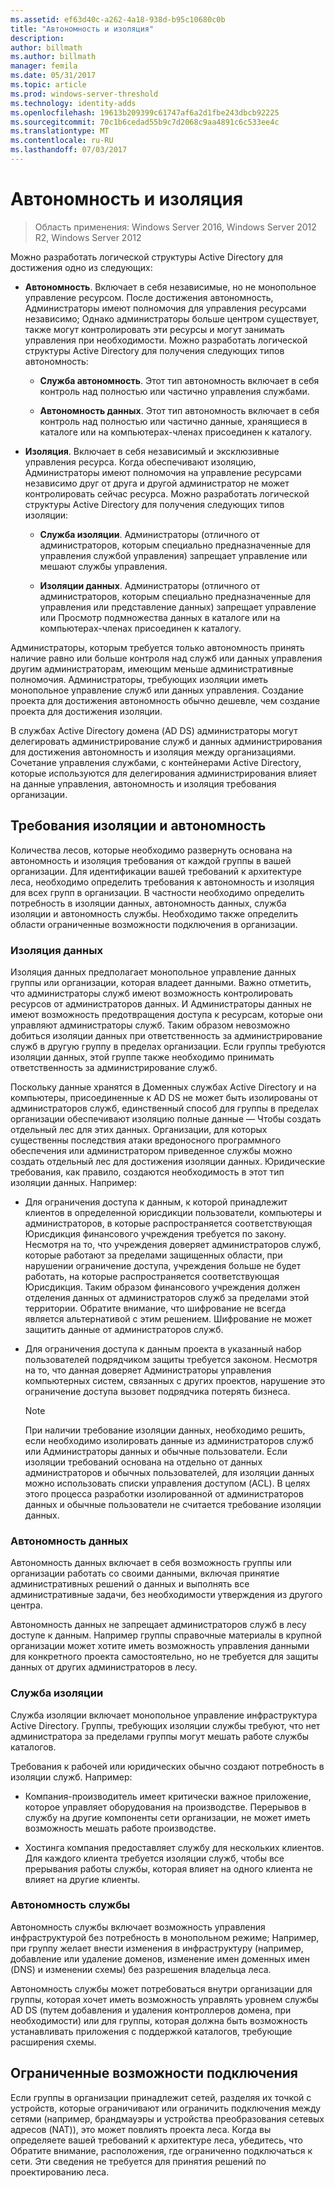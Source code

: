 ```yaml
---
ms.assetid: ef63d40c-a262-4a18-938d-b95c10680c0b
title: "Автономность и изоляция"
description: 
author: billmath
ms.author: billmath
manager: femila
ms.date: 05/31/2017
ms.topic: article
ms.prod: windows-server-threshold
ms.technology: identity-adds
ms.openlocfilehash: 19613b209399c61747af6a2d1fbe243dbcb92225
ms.sourcegitcommit: 70c1b6cedad55b9c7d2068c9aa4891c6c533ee4c
ms.translationtype: MT
ms.contentlocale: ru-RU
ms.lasthandoff: 07/03/2017
---
```

# <a name="autonomy-vs-isolation"></a>Автономность и изоляция

>Область применения: Windows Server 2016, Windows Server 2012 R2, Windows Server 2012

Можно разработать логической структуры Active Directory для достижения одно из следующих:  
  
-   **Автономность**. Включает в себя независимые, но не монопольное управление ресурсом. После достижения автономность, Администраторы имеют полномочия для управления ресурсами независимо; Однако администраторы больше центром существует, также могут контролировать эти ресурсы и могут занимать управления при необходимости. Можно разработать логической структуры Active Directory для получения следующих типов автономность:  
  
    -   **Служба автономность**. Этот тип автономность включает в себя контроль над полностью или частично управления службами.  
  
    -   **Автономность данных**. Этот тип автономность включает в себя контроль над полностью или частично данные, хранящиеся в каталоге или на компьютерах-членах присоединен к каталогу.  
  
-   **Изоляция**. Включает в себя независимый и эксклюзивные управления ресурса. Когда обеспечивают изоляцию, Администраторы имеют полномочия на управление ресурсами независимо друг от друга и другой администратор не может контролировать сейчас ресурса. Можно разработать логической структуры Active Directory для получения следующих типов изоляции:  
  
    -   **Служба изоляции**. Администраторы (отличного от администраторов, которым специально предназначенные для управления службой управления) запрещает управление или мешают службы управления.  
  
    -   **Изоляции данных**. Администраторы (отличного от администраторов, которым специально предназначенные для управления или представление данных) запрещает управление или Просмотр подмножества данных в каталоге или на компьютерах-членах присоединен к каталогу.  
  
Администраторы, которым требуется только автономность принять наличие равно или больше контроля над служб или данных управления другим администраторам, имеющим меньше административные полномочия. Администраторы, требующих изоляции иметь монопольное управление служб или данных управления. Создание проекта для достижения автономность обычно дешевле, чем создание проекта для достижения изоляции.  
  
В службах Active Directory домена (AD DS) администраторы могут делегировать администрирование служб и данных администрирования для достижения автономность и изоляция между организациями. Сочетание управления службами, с контейнерами Active Directory, которые используются для делегирования администрирования влияет на данные управления, автономность и изоляция требования организации.  
  
## <a name="isolation-and-autonomy-requirements"></a>Требования изоляции и автономность  
Количества лесов, которые необходимо развернуть основана на автономность и изоляция требования от каждой группы в вашей организации. Для идентификации вашей требований к архитектуре леса, необходимо определить требования к автономность и изоляция для всех групп в организации. В частности необходимо определить потребность в изоляции данных, автономность данных, служба изоляции и автономность службы. Необходимо также определить области ограниченные возможности подключения в организации.  
  
### <a name="data-isolation"></a>Изоляция данных  
Изоляция данных предполагает монопольное управление данных группы или организации, которая владеет данными. Важно отметить, что администраторы служб имеют возможность контролировать ресурсов от администраторов данных. И Администраторы данных не имеют возможность предотвращения доступа к ресурсам, которые они управляют администраторы служб. Таким образом невозможно добиться изоляции данных при ответственность за администрирование служб в другую группу в пределах организации. Если группы требуются изоляции данных, этой группе также необходимо принимать ответственность за администрирование служб.  
  
Поскольку данные хранятся в Доменных службах Active Directory и на компьютеры, присоединенные к AD DS не может быть изолированы от администраторов служб, единственный способ для группы в пределах организации обеспечивают изоляцию полные данные — Чтобы создать отдельный лес для этих данных. Организации, для которых существенны последствия атаки вредоносного программного обеспечения или администратором приведенное службы можно создать отдельный лес для достижения изоляции данных. Юридические требования, как правило, создаются необходимость в этот тип изоляции данных. Например:  
  
-   Для ограничения доступа к данным, к которой принадлежит клиентов в определенной юрисдикции пользователи, компьютеры и администраторов, в которые распространяется соответствующая Юрисдикция финансового учреждения требуется по закону. Несмотря на то, что учреждения доверяет администраторов служб, которые работают за пределами защищенных области, при нарушении ограничение доступа, учреждения больше не будет работать, на которые распространяется соответствующая Юрисдикция. Таким образом финансового учреждения должен отделения данных от администраторов служб за пределами этой территории. Обратите внимание, что шифрование не всегда является альтернативой с этим решением. Шифрование не может защитить данные от администраторов служб.  
  
-   Для ограничения доступа к данным проекта в указанный набор пользователей подрядчиком защиты требуется законом. Несмотря на то, что данная доверяет Администраторы управления компьютерных систем, связанных с других проектов, нарушение это ограничение доступа вызовет подрядчика потерять бизнеса.  
  
    > [!NOTE]  
    > При наличии требование изоляции данных, необходимо решить, если необходимо изолировать данные из администраторов служб или Администраторы данных и обычные пользователи. Если изоляции требований основана на отдельно от данных администраторов и обычных пользователей, для изоляции данных можно использовать списки управления доступом (ACL). В целях этого процесса разработки изолированной от администраторов данных и обычные пользователи не считается требование изоляции данных.  
  
### <a name="data-autonomy"></a>Автономность данных  
Автономность данных включает в себя возможность группы или организации работать со своими данными, включая принятие административных решений о данных и выполнять все административные задачи, без необходимости утверждения из другого центра.  
  
Автономность данных не запрещает администраторов служб в лесу доступе к данным. Например группы справочные материалы в крупной организации может хотите иметь возможность управления данными для конкретного проекта самостоятельно, но не требуется для защиты данных от других администраторов в лесу.  
  
### <a name="service-isolation"></a>Служба изоляции  
Служба изоляции включает монопольное управление инфраструктура Active Directory. Группы, требующих изоляции службы требуют, что нет администратора за пределами группы могут мешать работе службы каталогов.  
  
Требования к рабочей или юридических обычно создают потребность в изоляции служб. Например:  
  
-   Компания-производитель имеет критически важное приложение, которое управляет оборудования на производстве. Перерывов в службу на другие компоненты сети организации, не может иметь возможность мешать работе производстве.  
  
-   Хостинга компания предоставляет службу для нескольких клиентов. Для каждого клиента требуется изоляции служб, чтобы все прерывания работы службы, которая влияет на одного клиента не влияет на другие клиенты.  
  
### <a name="service-autonomy"></a>Автономность службы  
Автономность службы включает возможность управления инфраструктурой без потребность в монопольном режиме; Например, при группу желает внести изменения в инфраструктуру (например, добавление или удаление доменов, изменение имен доменных имен (DNS) и изменении схемы) без разрешения владельца леса.  
  
Автономность службы может потребоваться внутри организации для группы, которая хочет иметь возможность управлять уровнем службы AD DS (путем добавления и удаления контроллеров домена, при необходимости) или для группы, которая должна быть возможность устанавливать приложения с поддержкой каталогов, требующие расширения схемы.  
  
## <a name="limited-connectivity"></a>Ограниченные возможности подключения  
Если группы в организации принадлежит сетей, разделяя их точкой с устройств, которые ограничивают или ограничить подключения между сетями (например, брандмауэры и устройства преобразования сетевых адресов (NAT)), это может повлиять проекта леса. Когда вы определяете вашей требований к архитектуре леса, убедитесь, что Обратите внимание, расположения, где ограниченно подключаться к сети. Эти сведения не требуется для принятия решений по проектированию леса.  
  


